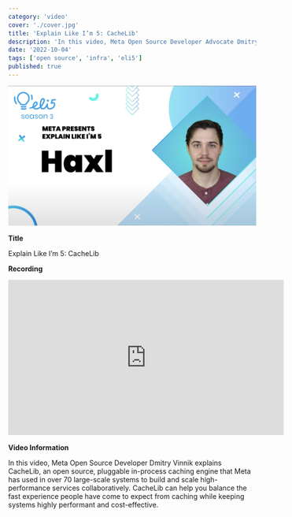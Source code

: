 ```yaml
---
category: 'video'
cover: './cover.jpg'
title: 'Explain Like I’m 5: CacheLib'
description: 'In this video, Meta Open Source Developer Advocate Dmitry Vinnik explains CacheLib, an open source, pluggable in-process caching engine.'
date: '2022-10-04'
tags: ['open source', 'infra', 'eli5']
published: true
---
```

![cover](./cover.jpg)

**Title**

Explain Like I’m 5: CacheLib

**Recording**

<iframe width="560" height="315" src="https://www.youtube.com/embed/91QljrFmAgk" title="YouTube video player" frameborder="0" allow="accelerometer; autoplay; clipboard-write; encrypted-media; gyroscope; picture-in-picture" allowfullscreen></iframe>

<br>

**Video Information**

In this video, Meta Open Source Developer Dmitry Vinnik explains CacheLib, an open source, pluggable in-process caching engine that Meta has used in over 70 large-scale systems to build and scale high-performance services collaboratively. CacheLib can help you balance the fast experience people have come to expect from caching while keeping systems highly performant and cost-effective.